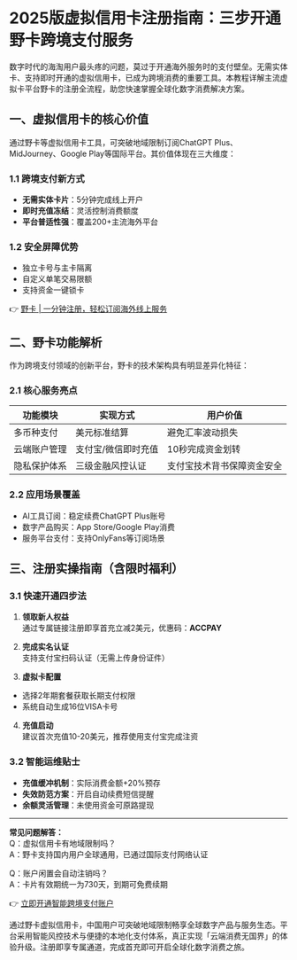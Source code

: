# 2025版虚拟信用卡注册指南：三步开通野卡跨境支付服务

数字时代的海淘用户最头疼的问题，莫过于开通海外服务时的支付壁垒。无需实体卡、支持即时开通的虚拟信用卡，已成为跨境消费的重要工具。本教程详解主流虚拟卡平台野卡的注册全流程，助您快速掌握全球化数字消费解决方案。

## 一、虚拟信用卡的核心价值
通过野卡等虚拟信用卡工具，可突破地域限制订阅ChatGPT Plus、MidJourney、Google Play等国际平台。其价值体现在三大维度：

### 1.1 跨境支付新方式
- **无需实体卡片**：5分钟完成线上开户
- **即时充值冻结**：灵活控制消费额度
- **平台普适性强**：覆盖200+主流海外平台

### 1.2 安全屏障优势
- 独立卡号与主卡隔离
- 自定义单笔交易限额
- 支持资金一键锁卡

👉 [野卡 | 一分钟注册，轻松订阅海外线上服务](https://bbtdd.com/yeka)

## 二、野卡功能解析
作为跨境支付领域的创新平台，野卡的技术架构具有明显差异化特征：

### 2.1 核心服务亮点
| 功能模块        | 实现方式                | 用户价值                           |
|-----------------|-------------------------|------------------------------------|
| 多币种支付      | 美元标准结算            | 避免汇率波动损失                   |
| 云端账户管理    | 支付宝/微信即时充值     | 10秒完成资金划转                   |
| 隐私保护体系    | 三级金融风控认证        | 支付宝技术背书保障资金安全         |

### 2.2 应用场景覆盖
- AI工具订阅：稳定续费ChatGPT Plus账号
- 数字产品购买：App Store/Google Play消费
- 服务平台支付：支持OnlyFans等订阅场景

## 三、注册实操指南（含限时福利）
### 3.1 快速开通四步法
1. **领取新人权益**  
  通过专属链接注册即享首充立减2美元，优惠码：**ACCPAY**

2. **完成实名认证**  
  支持支付宝扫码认证（无需上传身份证件）

3. **虚拟卡配置**  
  - 选择2年期套餐获取长期支付权限
  - 系统自动生成16位VISA卡号

4. **充值启动**  
  建议首次充值10-20美元，推荐使用支付宝完成注资

### 3.2 智能运维贴士
- **充值缓冲机制**：实际消费金额+20%预存
- **失效防范方案**：开启自动续费短信提醒
- **余额灵活管理**：未使用资金可原路提现

---

**常见问题解答：**  
Q：虚拟信用卡有地域限制吗？  
A：野卡支持国内用户全球通用，已通过国际支付网络认证  

Q：账户闲置会自动注销吗？  
A：卡片有效期统一为730天，到期可免费续期

👉 [立即开通智能跨境支付账户](https://bbtdd.com/yeka)

通过野卡虚拟信用卡，中国用户可突破地域限制畅享全球数字产品与服务生态。平台采用智能风控技术与便捷的本地化支付体系，真正实现「云端消费无国界」的体验升级。注册即享专属通道，完成首充即可开启全球化数字消费之旅。